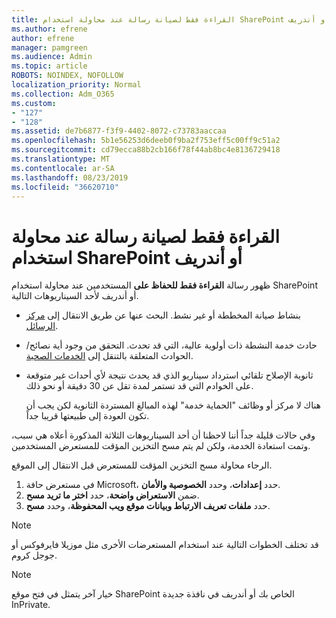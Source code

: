 ```yaml
---
title: القراءة فقط لصيانة رسالة عند محاولة استخدام SharePoint أو أندريف
ms.author: efrene
author: efrene
manager: pamgreen
ms.audience: Admin
ms.topic: article
ROBOTS: NOINDEX, NOFOLLOW
localization_priority: Normal
ms.collection: Adm_O365
ms.custom:
- "127"
- "128"
ms.assetid: de7b6877-f3f9-4402-8072-c73783aaccaa
ms.openlocfilehash: 5b1e56253d6deeb0f9ba2f753eff5c00ff9c51a2
ms.sourcegitcommit: cd79ecca88b2cb166f78f44ab8bc4e8136729418
ms.translationtype: MT
ms.contentlocale: ar-SA
ms.lasthandoff: 08/23/2019
ms.locfileid: "36620710"
---
```

# <a name="read-only-for-maintenance-message-when-attempting-to-use-sharepoint-or-onedrive"></a>القراءة فقط لصيانة رسالة عند محاولة استخدام SharePoint أو أندريف

ظهور رسالة **القراءة فقط للحفاظ على** المستخدمين عند محاولة استخدام SharePoint أو أندريف لأحد السيناريوهات التالية. 

-   بنشاط صيانة المخططة أو غير نشط.  البحث عنها عن طريق الانتقال إلى [مركز الرسائل](https://portal.office.com/adminportal/home#/messagecenter).
-   حادث خدمة النشطة ذات أولوية عالية، التي قد تحدث. التحقق من وجود أية نصائح/الحوادث المتعلقة بالتنقل إلى [الخدمات الصحية](https://portal.office.com/adminportal/home#/servicehealth).
-   ثانوية الإصلاح تلقائي استرداد سيناريو الذي قد يحدث نتيجة لأي أحداث غير متوقعة على الخوادم التي قد تستمر لمدة تقل عن 30 دقيقة أو نحو ذلك. 
    
    هناك لا مركز أو وظائف "الحماية خدمة" لهذه المبالغ المستردة الثانوية لكن يجب أن تكون العودة إلى طبيعتها قريبا جداً.

وفي حالات قليلة جداً أننا لاحظنا أن أحد السيناريوهات الثلاثة المذكورة أعلاه هي سبب، وتمت استعادة الخدمة، ولكن لم يتم مسح التخزين المؤقت للمستعرض المستخدمين.

الرجاء محاولة مسح التخزين المؤقت للمستعرض قبل الانتقال إلى الموقع.

1. في مستعرض حافة Microsoft، حدد **إعدادات**، وحدد **الخصوصية والأمان**.
2. ضمن **الاستعراض واضحة**، حدد **اختر ما تريد مسح**.
3. حدد **ملفات تعريف الارتباط وبيانات موقع ويب المحفوظة**، وحدد **مسح**.

>[!Note] 
> قد تختلف الخطوات التالية عند استخدام المستعرضات الأخرى مثل موزيلا فايرفوكس أو جوجل كروم.

>[!Note] 
> خيار آخر يتمثل في فتح موقع SharePoint الخاص بك أو أندريف في نافذة جديدة InPrivate.